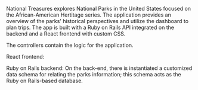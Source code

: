 National Treasures explores National Parks in the United States focused on the African-American Hertitage series. The application provides an overview of the parks' historical perspectives and utilize the dashboard to plan trips. The app is built with a Ruby on Rails API integrated on the backend and a React frontend with custom CSS.

The controllers contain the logic for the application.

React frontend:

Ruby on Rails backend:
On the back-end, there is instantiated a customized data schema for relating the parks information; this schema acts as the Ruby on Rails-based database.